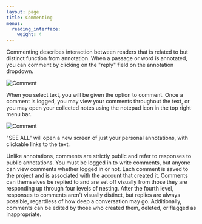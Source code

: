 ```yaml
---
layout: page
title: Commenting
menus: 
  reading_interface:
    weight: 4
---
```


Commenting describes interaction between readers that is related to but distinct function from annotation. When a passage or word is annotated, you can comment by clicking on the "reply" field on the annotation dropdown. 

![Comment](/docs/assets/reading/annotationcomment.png)

When you select text, you will be given the option to comment. Once a comment is logged, you may view your comments throughout the text, or you may open your collected notes using the notepad icon in the top right menu bar.

![Comment](/docs/assets/reading/comment3.png)

"SEE ALL" will open a new screen of just your personal annotations, with clickable links to the text.


Unlike annotations, comments are strictly public and refer to responses to public annotations. You must be logged in to write comments, but anyone can view comments whether logged in or not. Each comment is saved to the project and is associated with the account that created it. Comments can themselves be replied to and are set off visually from those they are responding up through four levels of nesting. After the fourth level, responses to comments aren't visually distinct, but replies are always possible, regardless of how deep a conversation may go. Additionally, comments can be edited by those who created them, deleted, or flagged as inappropriate.


